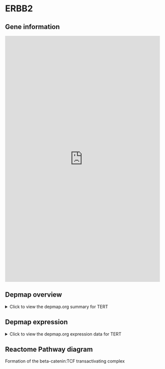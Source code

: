 <h1>ERBB2</h1>

<h2>Gene information</h2>
<iframe src="https://depmap.org/portal/gene/TERT?tab=about" style="border:none;width:100%;height:800px"></iframe>

<h2>Depmap overview</h2>
<details>
  <summary>Click to view the depmap.org summary for TERT</summary>
  <iframe src="https://depmap.org/portal/gene/TERT?tab=overview" style="border:none;width:100%;height:800px"></iframe>
</details>

<h2>Depmap expression</h2>
<details>
  <summary>Click to view the depmap.org expression data for TERT</summary>
  <iframe src="https://depmap.org/portal/gene/TERT?tab=characterization" style="border:none;width:100%;height:800px"></iframe>
</details>



<h2>Reactome Pathway diagram</h2>
Formation of the beta-catenin:TCF transactivating complex
<div id="diagramHolder"></div>

<script>
    //Creating the Reactome Diagram widget
    //Take into account a proxy needs to be set up in your server side pointing to www.reactome.org
    function onReactomeDiagramReady(){  //This function is automatically called when the widget code is ready to be used
        var diagram = Reactome.Diagram.create({
            "placeHolder" : "diagramHolder",
            "width" : 900,
            "height" : 500
        });

        //Initialising it to the "Hemostasis" pathway
        diagram.loadDiagram("R-HSA-201722");

        //Adding different listeners

        diagram.onDiagramLoaded(function (loaded) {
            console.info("Loaded ", loaded);
            diagram.flagItems("BAD");
	    diagram.flagItems("Q92934");
            if (loaded == "R-HSA-201722") diagram.selectItem("R-HSA-201722");
        });

     }
</script>



